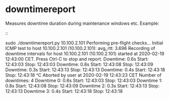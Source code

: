 # downtimereport
Measures downtime duration during maintenance windows etc. Example:

::

   sudo ./downtimereport.py 10.100.2.101
   Performing pre-flight checks...
   Initial ICMP test to host 10.100.2.101 (10.100.2.101): avg_rtt: 3.696
   Recording of downtime intervals for host 10.100.2.101 (10.100.2.101) started at 2020-02-19 12:43:00 CET.
   Press Ctrl-C to stop and report.
   Downtime: 0.6s
   Start: 12:43:03
   Stop:  12:43:03
   Downtime: 0.8s
   Start: 12:43:08
   Stop:  12:43:09
   Downtime: 0.3s
   Start: 12:43:13
   Stop:  12:43:13
   Downtime: 0.4s
   Start: 12:43:18
   Stop:  12:43:18
   ^C
   Aborted by user at 2020-02-19 12:43:23 CET
   Number of downtimes: 4
   Downtime 0: 0.6s
   Start: 12:43:03
   Stop:  12:43:03
   Downtime 1: 0.8s
   Start: 12:43:08
   Stop:  12:43:09
   Downtime 2: 0.3s
   Start: 12:43:13
   Stop:  12:43:13
   Downtime 3: 0.4s
   Start: 12:43:18
   Stop:  12:43:18
 
